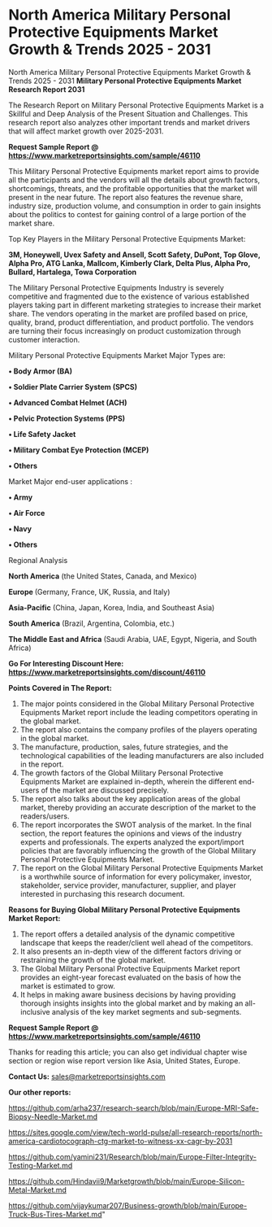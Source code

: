 # North America Military Personal Protective Equipments Market Growth & Trends 2025 - 2031
 North America Military Personal Protective Equipments Market Growth & Trends 2025 - 2031
<strong>Military Personal Protective Equipments Market Research Report 2031</strong>

The Research Report on Military Personal Protective Equipments Market is a Skillful and Deep Analysis of the Present Situation and Challenges. This research report also analyzes other important trends and market drivers that will affect market growth over 2025-2031.

<strong>Request Sample Report @ <a href=https://www.marketreportsinsights.com/sample/46110>https://www.marketreportsinsights.com/sample/46110</a></strong>

This Military Personal Protective Equipments market report aims to provide all the participants and the vendors will all the details about growth factors, shortcomings, threats, and the profitable opportunities that the market will present in the near future. The report also features the revenue share, industry size, production volume, and consumption in order to gain insights about the politics to contest for gaining control of a large portion of the market share.

Top Key Players in the Military Personal Protective Equipments Market:

<strong>3M, Honeywell, Uvex Safety and Ansell, Scott Safety, DuPont, Top Glove, Alpha Pro, ATG Lanka, Mallcom, Kimberly Clark, Delta Plus, Alpha Pro, Bullard, Hartalega, Towa Corporation</strong>

The Military Personal Protective Equipments Industry is severely competitive and fragmented due to the existence of various established players taking part in different marketing strategies to increase their market share. The vendors operating in the market are profiled based on price, quality, brand, product differentiation, and product portfolio. The vendors are turning their focus increasingly on product customization through customer interaction.

Military Personal Protective Equipments Market Major Types are:

<strong>•  Body Armor (BA)

•  Soldier Plate Carrier System (SPCS)

•  Advanced Combat Helmet (ACH)

•  Pelvic Protection Systems (PPS)

•  Life Safety Jacket

•  Military Combat Eye Protection (MCEP)

•  Others</strong>

Market Major end-user applications :

<strong>•  Army

•  Air Force

•  Navy

•  Others</strong>

Regional Analysis

</u><strong><b>North America</b></strong> (the United States, Canada, and Mexico)

<strong><b>Europe </b></strong>(Germany, France, UK, Russia, and Italy)

<strong><b>Asia-Pacific</b></strong> (China, Japan, Korea, India, and Southeast Asia)

<strong><b>South America</b></strong> (Brazil, Argentina, Colombia, etc.)

<strong><b>The Middle East and Africa</b></strong> (Saudi Arabia, UAE, Egypt, Nigeria, and South Africa)

<strong>Go For Interesting Discount Here: <a href=https://www.marketreportsinsights.com/discount/46110>https://www.marketreportsinsights.com/discount/46110</a></strong>

<strong>Points Covered in The Report:</strong>
<ol>
  <li>The major points considered in the Global Military Personal Protective Equipments Market report include the leading competitors operating in the global market.</li>
  <li>The report also contains the company profiles of the players operating in the global market.</li>
  <li>The manufacture, production, sales, future strategies, and the technological capabilities of the leading manufacturers are also included in the report.</li>
  <li>The growth factors of the Global Military Personal Protective Equipments Market are explained in-depth, wherein the different end-users of the market are discussed precisely.</li>
  <li>The report also talks about the key application areas of the global market, thereby providing an accurate description of the market to the readers/users.</li>
  <li>The report incorporates the SWOT analysis of the market. In the final section, the report features the opinions and views of the industry experts and professionals. The experts analyzed the export/import policies that are favorably influencing the growth of the Global Military Personal Protective Equipments Market.</li>
  <li>The report on the Global Military Personal Protective Equipments Market is a worthwhile source of information for every policymaker, investor, stakeholder, service provider, manufacturer, supplier, and player interested in purchasing this research document.</li>
</ol>
<strong>Reasons for Buying Global Military Personal Protective Equipments Market Report:</strong>

<ol>
  <li>The report offers a detailed analysis of the dynamic competitive landscape that keeps the reader/client well ahead of the competitors.</li>
  <li>It also presents an in-depth view of the different factors driving or restraining the growth of the global market.</li>
  <li>The Global Military Personal Protective Equipments Market report provides an eight-year forecast evaluated on the basis of how the market is estimated to grow.</li>
  <li>It helps in making aware business decisions by having providing thorough insights insights into the global market and by making an all-inclusive analysis of the key market segments and sub-segments.</li>
</ol>
<strong>Request Sample Report @ <a href=https://www.marketreportsinsights.com/sample/46110>https://www.marketreportsinsights.com/sample/46110</a></strong>


Thanks for reading this article; you can also get individual chapter wise section or region wise report version like Asia, United States, Europe.

<strong>Contact Us:</strong>
sales@marketreportsinsights.com

<strong>Our other reports:</strong>

<a href=https://github.com/arha237/research-search/blob/main/Europe-MRI-Safe-Biopsy-Needle-Market.md>https://github.com/arha237/research-search/blob/main/Europe-MRI-Safe-Biopsy-Needle-Market.md</a>

<a href=https://sites.google.com/view/tech-world-pulse/all-research-reports/north-america-cardiotocograph-ctg-market-to-witness-xx-cagr-by-2031>https://sites.google.com/view/tech-world-pulse/all-research-reports/north-america-cardiotocograph-ctg-market-to-witness-xx-cagr-by-2031</a>

<a href=https://github.com/yamini231/Research/blob/main/Europe-Filter-Integrity-Testing-Market.md>https://github.com/yamini231/Research/blob/main/Europe-Filter-Integrity-Testing-Market.md</a>

<a href=https://github.com/Hindavii9/Marketgrowth/blob/main/Europe-Silicon-Metal-Market.md>https://github.com/Hindavii9/Marketgrowth/blob/main/Europe-Silicon-Metal-Market.md</a>

<a href=https://github.com/vijaykumar207/Business-growth/blob/main/Europe-Truck-Bus-Tires-Market.md>https://github.com/vijaykumar207/Business-growth/blob/main/Europe-Truck-Bus-Tires-Market.md</a>"
